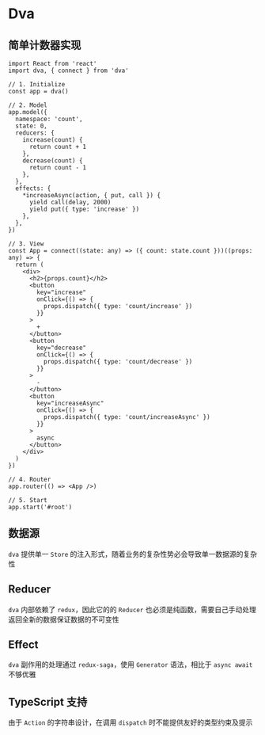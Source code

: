 # Dva

## 简单计数器实现

```tsx
import React from 'react'
import dva, { connect } from 'dva'

// 1. Initialize
const app = dva()

// 2. Model
app.model({
  namespace: 'count',
  state: 0,
  reducers: {
    increase(count) {
      return count + 1
    },
    decrease(count) {
      return count - 1
    },
  },
  effects: {
    *increaseAsync(action, { put, call }) {
      yield call(delay, 2000)
      yield put({ type: 'increase' })
    },
  },
})

// 3. View
const App = connect((state: any) => ({ count: state.count }))((props: any) => {
  return (
    <div>
      <h2>{props.count}</h2>
      <button
        key="increase"
        onClick={() => {
          props.dispatch({ type: 'count/increase' })
        }}
      >
        +
      </button>
      <button
        key="decrease"
        onClick={() => {
          props.dispatch({ type: 'count/decrease' })
        }}
      >
        -
      </button>
      <button
        key="increaseAsync"
        onClick={() => {
          props.dispatch({ type: 'count/increaseAsync' })
        }}
      >
        async
      </button>
    </div>
  )
})

// 4. Router
app.router(() => <App />)

// 5. Start
app.start('#root')
```

## 数据源

`dva` 提供单一 `Store` 的注入形式，随着业务的复杂性势必会导致单一数据源的复杂性

## Reducer

`dva` 内部依赖了 `redux`，因此它的的 `Reducer` 也必须是纯函数，需要自己手动处理返回全新的数据保证数据的不可变性

## Effect

`dva` 副作用的处理通过 `redux-saga`，使用 `Generator` 语法，相比于 `async await` 不够优雅

## TypeScript 支持

由于 `Action` 的字符串设计，在调用 `dispatch` 时不能提供友好的类型约束及提示
